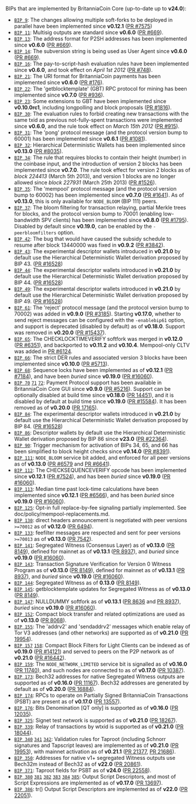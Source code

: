 BIPs that are implemented by BritanniaCoin Core (up-to-date up to **v24.0**):

* [`BIP 9`](https://github.com/britanniacoin/bips/blob/master/bip-0009.mediawiki): The changes allowing multiple soft-forks to be deployed in parallel have been implemented since **v0.12.1**  ([PR #7575](https://github.com/britanniacoin/britanniacoin/pull/7575))
* [`BIP 11`](https://github.com/britanniacoin/bips/blob/master/bip-0011.mediawiki): Multisig outputs are standard since **v0.6.0** ([PR #669](https://github.com/britanniacoin/britanniacoin/pull/669)).
* [`BIP 13`](https://github.com/britanniacoin/bips/blob/master/bip-0013.mediawiki): The address format for P2SH addresses has been implemented since **v0.6.0** ([PR #669](https://github.com/britanniacoin/britanniacoin/pull/669)).
* [`BIP 14`](https://github.com/britanniacoin/bips/blob/master/bip-0014.mediawiki): The subversion string is being used as User Agent since **v0.6.0** ([PR #669](https://github.com/britanniacoin/britanniacoin/pull/669)).
* [`BIP 16`](https://github.com/britanniacoin/bips/blob/master/bip-0016.mediawiki): The pay-to-script-hash evaluation rules have been implemented since **v0.6.0**, and took effect on *April 1st 2012* ([PR #748](https://github.com/britanniacoin/britanniacoin/pull/748)).
* [`BIP 21`](https://github.com/britanniacoin/bips/blob/master/bip-0021.mediawiki): The URI format for BritanniaCoin payments has been implemented since **v0.6.0** ([PR #176](https://github.com/britanniacoin/britanniacoin/pull/176)).
* [`BIP 22`](https://github.com/britanniacoin/bips/blob/master/bip-0022.mediawiki): The 'getblocktemplate' (GBT) RPC protocol for mining has been implemented since **v0.7.0** ([PR #936](https://github.com/britanniacoin/britanniacoin/pull/936)).
* [`BIP 23`](https://github.com/britanniacoin/bips/blob/master/bip-0023.mediawiki): Some extensions to GBT have been implemented since **v0.10.0rc1**, including longpolling and block proposals ([PR #1816](https://github.com/britanniacoin/britanniacoin/pull/1816)).
* [`BIP 30`](https://github.com/britanniacoin/bips/blob/master/bip-0030.mediawiki): The evaluation rules to forbid creating new transactions with the same txid as previous not-fully-spent transactions were implemented since **v0.6.0**, and the rule took effect on *March 15th 2012* ([PR #915](https://github.com/britanniacoin/britanniacoin/pull/915)).
* [`BIP 31`](https://github.com/britanniacoin/bips/blob/master/bip-0031.mediawiki): The 'pong' protocol message (and the protocol version bump to 60001) has been implemented since **v0.6.1** ([PR #1081](https://github.com/britanniacoin/britanniacoin/pull/1081)).
* [`BIP 32`](https://github.com/britanniacoin/bips/blob/master/bip-0032.mediawiki): Hierarchical Deterministic Wallets has been implemented since **v0.13.0** ([PR #8035](https://github.com/britanniacoin/britanniacoin/pull/8035)).
* [`BIP 34`](https://github.com/britanniacoin/bips/blob/master/bip-0034.mediawiki): The rule that requires blocks to contain their height (number) in the coinbase input, and the introduction of version 2 blocks has been implemented since **v0.7.0**. The rule took effect for version 2 blocks as of *block 224413* (March 5th 2013), and version 1 blocks are no longer allowed since *block 227931* (March 25th 2013) ([PR #1526](https://github.com/britanniacoin/britanniacoin/pull/1526)).
* [`BIP 35`](https://github.com/britanniacoin/bips/blob/master/bip-0035.mediawiki): The 'mempool' protocol message (and the protocol version bump to 60002) has been implemented since **v0.7.0** ([PR #1641](https://github.com/britanniacoin/britanniacoin/pull/1641)). As of **v0.13.0**, this is only available for `NODE_BLOOM` (BIP 111) peers.
* [`BIP 37`](https://github.com/britanniacoin/bips/blob/master/bip-0037.mediawiki): The bloom filtering for transaction relaying, partial Merkle trees for blocks, and the protocol version bump to 70001 (enabling low-bandwidth SPV clients) has been implemented since **v0.8.0** ([PR #1795](https://github.com/britanniacoin/britanniacoin/pull/1795)). Disabled by default since **v0.19.0**, can be enabled by the `-peerbloomfilters` option.
* [`BIP 42`](https://github.com/britanniacoin/bips/blob/master/bip-0042.mediawiki): The bug that would have caused the subsidy schedule to resume after block 13440000 was fixed in **v0.9.2** ([PR #3842](https://github.com/britanniacoin/britanniacoin/pull/3842)).
* [`BIP 43`](https://github.com/britanniacoin/bips/blob/master/bip-0043.mediawiki): The experimental descriptor wallets introduced in **v0.21.0** by default use the Hierarchical Deterministic Wallet derivation proposed by BIP 43. ([PR #16528](https://github.com/britanniacoin/britanniacoin/pull/16528))
* [`BIP 44`](https://github.com/britanniacoin/bips/blob/master/bip-0044.mediawiki): The experimental descriptor wallets introduced in **v0.21.0** by default use the Hierarchical Deterministic Wallet derivation proposed by BIP 44. ([PR #16528](https://github.com/britanniacoin/britanniacoin/pull/16528))
* [`BIP 49`](https://github.com/britanniacoin/bips/blob/master/bip-0049.mediawiki): The experimental descriptor wallets introduced in **v0.21.0** by default use the Hierarchical Deterministic Wallet derivation proposed by BIP 49. ([PR #16528](https://github.com/britanniacoin/britanniacoin/pull/16528))
* [`BIP 61`](https://github.com/britanniacoin/bips/blob/master/bip-0061.mediawiki): The 'reject' protocol message (and the protocol version bump to 70002) was added in **v0.9.0** ([PR #3185](https://github.com/britanniacoin/britanniacoin/pull/3185)). Starting **v0.17.0**, whether to send reject messages can be configured with the `-enablebip61` option, and support is deprecated (disabled by default) as of **v0.18.0**. Support was removed in **v0.20.0** ([PR #15437](https://github.com/britanniacoin/britanniacoin/pull/15437)).
* [`BIP 65`](https://github.com/britanniacoin/bips/blob/master/bip-0065.mediawiki): The CHECKLOCKTIMEVERIFY softfork was merged in **v0.12.0** ([PR #6351](https://github.com/britanniacoin/britanniacoin/pull/6351)), and backported to **v0.11.2** and **v0.10.4**. Mempool-only CLTV was added in [PR #6124](https://github.com/britanniacoin/britanniacoin/pull/6124).
* [`BIP 66`](https://github.com/britanniacoin/bips/blob/master/bip-0066.mediawiki): The strict DER rules and associated version 3 blocks have been implemented since **v0.10.0** ([PR #5713](https://github.com/britanniacoin/britanniacoin/pull/5713)).
* [`BIP 68`](https://github.com/britanniacoin/bips/blob/master/bip-0068.mediawiki): Sequence locks have been implemented as of **v0.12.1**  ([PR #7184](https://github.com/britanniacoin/britanniacoin/pull/7184)), and have been *buried* since **v0.19.0** ([PR #16060](https://github.com/britanniacoin/britanniacoin/pull/16060)).
* [`BIP 70`](https://github.com/britanniacoin/bips/blob/master/bip-0070.mediawiki) [`71`](https://github.com/britanniacoin/bips/blob/master/bip-0071.mediawiki) [`72`](https://github.com/britanniacoin/bips/blob/master/bip-0072.mediawiki):
  Payment Protocol support has been available in BritanniaCoin Core GUI since **v0.9.0** ([PR #5216](https://github.com/britanniacoin/britanniacoin/pull/5216)).
  Support can be optionally disabled at build time since **v0.18.0** ([PR 14451](https://github.com/britanniacoin/britanniacoin/pull/14451)),
  and it is disabled by default at build time since **v0.19.0** ([PR #15584](https://github.com/britanniacoin/britanniacoin/pull/15584)).
  It has been removed as of **v0.20.0** ([PR 17165](https://github.com/britanniacoin/britanniacoin/pull/17165)).
* [`BIP 84`](https://github.com/britanniacoin/bips/blob/master/bip-0084.mediawiki): The experimental descriptor wallets introduced in **v0.21.0** by default use the Hierarchical Deterministic Wallet derivation proposed by BIP 84. ([PR #16528](https://github.com/britanniacoin/britanniacoin/pull/16528))
* [`BIP 86`](https://github.com/britanniacoin/bips/blob/master/bip-0086.mediawiki): Descriptor wallets by default use the Hierarchical Deterministic Wallet derivation proposed by BIP 86 since **v23.0** ([PR #22364](https://github.com/britanniacoin/britanniacoin/pull/22364)).
* [`BIP 90`](https://github.com/britanniacoin/bips/blob/master/bip-0090.mediawiki): Trigger mechanism for activation of BIPs 34, 65, and 66 has been simplified to block height checks since **v0.14.0** ([PR #8391](https://github.com/britanniacoin/britanniacoin/pull/8391)).
* [`BIP 111`](https://github.com/britanniacoin/bips/blob/master/bip-0111.mediawiki): `NODE_BLOOM` service bit added, and enforced for all peer versions as of **v0.13.0** ([PR #6579](https://github.com/britanniacoin/britanniacoin/pull/6579) and [PR #6641](https://github.com/britanniacoin/britanniacoin/pull/6641)).
* [`BIP 112`](https://github.com/britanniacoin/bips/blob/master/bip-0112.mediawiki): The CHECKSEQUENCEVERIFY opcode has been implemented since **v0.12.1** ([PR #7524](https://github.com/britanniacoin/britanniacoin/pull/7524)), and has been *buried* since **v0.19.0** ([PR #16060](https://github.com/britanniacoin/britanniacoin/pull/16060)).
* [`BIP 113`](https://github.com/britanniacoin/bips/blob/master/bip-0113.mediawiki): Median time past lock-time calculations have been implemented since **v0.12.1** ([PR #6566](https://github.com/britanniacoin/britanniacoin/pull/6566)), and has been *buried* since **v0.19.0** ([PR #16060](https://github.com/britanniacoin/britanniacoin/pull/16060)).
* [`BIP 125`](https://github.com/britanniacoin/bips/blob/master/bip-0125.mediawiki): Opt-in full replace-by-fee signaling partially implemented. See doc/policy/mempool-replacements.md.
* [`BIP 130`](https://github.com/britanniacoin/bips/blob/master/bip-0130.mediawiki): direct headers announcement is negotiated with peer versions `>=70012` as of **v0.12.0** ([PR 6494](https://github.com/britanniacoin/britanniacoin/pull/6494)).
* [`BIP 133`](https://github.com/britanniacoin/bips/blob/master/bip-0133.mediawiki): feefilter messages are respected and sent for peer versions `>=70013` as of **v0.13.0** ([PR 7542](https://github.com/britanniacoin/britanniacoin/pull/7542)).
* [`BIP 141`](https://github.com/britanniacoin/bips/blob/master/bip-0141.mediawiki): Segregated Witness (Consensus Layer) as of **v0.13.0** ([PR 8149](https://github.com/britanniacoin/britanniacoin/pull/8149)), defined for mainnet as of **v0.13.1** ([PR 8937](https://github.com/britanniacoin/britanniacoin/pull/8937)), and *buried* since **v0.19.0** ([PR #16060](https://github.com/britanniacoin/britanniacoin/pull/16060)).
* [`BIP 143`](https://github.com/britanniacoin/bips/blob/master/bip-0143.mediawiki): Transaction Signature Verification for Version 0 Witness Program as of **v0.13.0** ([PR 8149](https://github.com/britanniacoin/britanniacoin/pull/8149)), defined for mainnet as of **v0.13.1** ([PR 8937](https://github.com/britanniacoin/britanniacoin/pull/8937)), and *buried* since **v0.19.0** ([PR #16060](https://github.com/britanniacoin/britanniacoin/pull/16060)).
* [`BIP 144`](https://github.com/britanniacoin/bips/blob/master/bip-0144.mediawiki): Segregated Witness as of **0.13.0** ([PR 8149](https://github.com/britanniacoin/britanniacoin/pull/8149)).
* [`BIP 145`](https://github.com/britanniacoin/bips/blob/master/bip-0145.mediawiki): getblocktemplate updates for Segregated Witness as of **v0.13.0** ([PR 8149](https://github.com/britanniacoin/britanniacoin/pull/8149)).
* [`BIP 147`](https://github.com/britanniacoin/bips/blob/master/bip-0147.mediawiki): NULLDUMMY softfork as of **v0.13.1** ([PR 8636](https://github.com/britanniacoin/britanniacoin/pull/8636) and [PR 8937](https://github.com/britanniacoin/britanniacoin/pull/8937)), *buried* since **v0.19.0** ([PR #16060](https://github.com/britanniacoin/britanniacoin/pull/16060)).
* [`BIP 152`](https://github.com/britanniacoin/bips/blob/master/bip-0152.mediawiki): Compact block transfer and related optimizations are used as of **v0.13.0** ([PR 8068](https://github.com/britanniacoin/britanniacoin/pull/8068)).
* [`BIP 155`](https://github.com/britanniacoin/bips/blob/master/bip-0155.mediawiki): The 'addrv2' and 'sendaddrv2' messages which enable relay of Tor V3 addresses (and other networks) are supported as of **v0.21.0** ([PR 19954](https://github.com/britanniacoin/britanniacoin/pull/19954)).
* [`BIP 157`](https://github.com/britanniacoin/bips/blob/master/bip-0157.mediawiki)
  [`158`](https://github.com/britanniacoin/bips/blob/master/bip-0158.mediawiki): Compact Block Filters for Light Clients can be indexed as of **v0.19.0** ([PR #14121](https://github.com/britanniacoin/britanniacoin/pull/14121)) and served to peers on the P2P network as of **v0.21.0** ([PR #16442](https://github.com/britanniacoin/britanniacoin/pull/16442)).
* [`BIP 159`](https://github.com/britanniacoin/bips/blob/master/bip-0159.mediawiki): The `NODE_NETWORK_LIMITED` service bit is signalled as of **v0.16.0** ([PR 11740](https://github.com/britanniacoin/britanniacoin/pull/11740)), and such nodes are connected to as of **v0.17.0** ([PR 10387](https://github.com/britanniacoin/britanniacoin/pull/10387)).
* [`BIP 173`](https://github.com/britanniacoin/bips/blob/master/bip-0173.mediawiki): Bech32 addresses for native Segregated Witness outputs are supported as of **v0.16.0** ([PR 11167](https://github.com/britanniacoin/britanniacoin/pull/11167)). Bech32 addresses are generated by default as of **v0.20.0** ([PR 16884](https://github.com/britanniacoin/britanniacoin/pull/16884)).
* [`BIP 174`](https://github.com/britanniacoin/bips/blob/master/bip-0174.mediawiki): RPCs to operate on Partially Signed BritanniaCoin Transactions (PSBT) are present as of **v0.17.0** ([PR 13557](https://github.com/britanniacoin/britanniacoin/pull/13557)).
* [`BIP 176`](https://github.com/britanniacoin/bips/blob/master/bip-0176.mediawiki): Bits Denomination [QT only] is supported as of **v0.16.0** ([PR 12035](https://github.com/britanniacoin/britanniacoin/pull/12035)).
* [`BIP 325`](https://github.com/britanniacoin/bips/blob/master/bip-0325.mediawiki): Signet test network is supported as of **v0.21.0** ([PR 18267](https://github.com/britanniacoin/britanniacoin/pull/18267)).
* [`BIP 339`](https://github.com/britanniacoin/bips/blob/master/bip-0339.mediawiki): Relay of transactions by wtxid is supported as of **v0.21.0** ([PR 18044](https://github.com/britanniacoin/britanniacoin/pull/18044)).
* [`BIP 340`](https://github.com/britanniacoin/bips/blob/master/bip-0340.mediawiki)
  [`341`](https://github.com/britanniacoin/bips/blob/master/bip-0341.mediawiki)
  [`342`](https://github.com/britanniacoin/bips/blob/master/bip-0342.mediawiki):
  Validation rules for Taproot (including Schnorr signatures and Tapscript
  leaves) are implemented as of **v0.21.0** ([PR 19953](https://github.com/britanniacoin/britanniacoin/pull/19953)),
  with mainnet activation as of **v0.21.1** ([PR 21377](https://github.com/britanniacoin/britanniacoin/pull/21377),
  [PR 21686](https://github.com/britanniacoin/britanniacoin/pull/21686)).
* [`BIP 350`](https://github.com/britanniacoin/bips/blob/master/bip-0350.mediawiki): Addresses for native v1+ segregated Witness outputs use Bech32m instead of Bech32 as of **v22.0** ([PR 20861](https://github.com/britanniacoin/britanniacoin/pull/20861)).
* [`BIP 371`](https://github.com/britanniacoin/bips/blob/master/bip-0371.mediawiki): Taproot fields for PSBT as of **v24.0** ([PR 22558](https://github.com/britanniacoin/britanniacoin/pull/22558)).
* [`BIP 380`](https://github.com/britanniacoin/bips/blob/master/bip-0380.mediawiki)
  [`381`](https://github.com/britanniacoin/bips/blob/master/bip-0381.mediawiki)
  [`382`](https://github.com/britanniacoin/bips/blob/master/bip-0382.mediawiki)
  [`383`](https://github.com/britanniacoin/bips/blob/master/bip-0383.mediawiki)
  [`384`](https://github.com/britanniacoin/bips/blob/master/bip-0384.mediawiki)
  [`385`](https://github.com/britanniacoin/bips/blob/master/bip-0385.mediawiki):
  Output Script Descriptors, and most of Script Expressions are implemented as of **v0.17.0** ([PR 13697](https://github.com/britanniacoin/britanniacoin/pull/13697)).
* [`BIP 386`](https://github.com/britanniacoin/bips/blob/master/bip-0386.mediawiki): tr() Output Script Descriptors are implemented as of **v22.0** ([PR 22051](https://github.com/britanniacoin/britanniacoin/pull/22051)).
